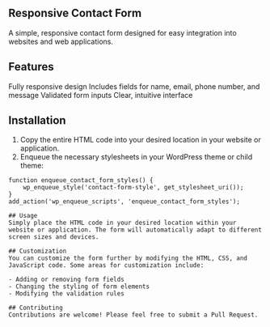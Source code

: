 ## Responsive Contact Form
A simple, responsive contact form designed for easy integration into websites and web applications.

## Features
Fully responsive design
Includes fields for name, email, phone number, and message
Validated form inputs
Clear, intuitive interface

## Installation
1. Copy the entire HTML code into your desired location in your website or application.
2. Enqueue the necessary stylesheets in your WordPress theme or child theme:
   
```
function enqueue_contact_form_styles() {
    wp_enqueue_style('contact-form-style', get_stylesheet_uri());
}
add_action('wp_enqueue_scripts', 'enqueue_contact_form_styles'); 

## Usage
Simply place the HTML code in your desired location within your website or application. The form will automatically adapt to different screen sizes and devices.

## Customization
You can customize the form further by modifying the HTML, CSS, and JavaScript code. Some areas for customization include:

- Adding or removing form fields
- Changing the styling of form elements
- Modifying the validation rules

## Contributing
Contributions are welcome! Please feel free to submit a Pull Request.

